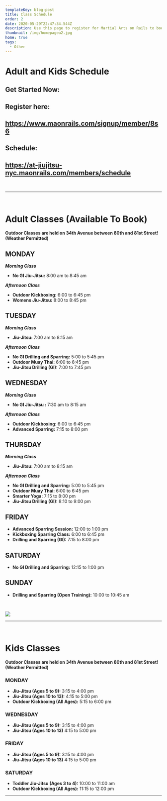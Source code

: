 ```yaml
---
templateKey: blog-post
title: Class Schedule
order: 2
date: 2020-05-29T22:47:34.544Z
description: Use this page to register for Martial Arts on Rails to book classes online.
thumbnail: /img/homepagea2.jpg
home: true
tags:
  - Other
---
```

# Adult and Kids Schedule

## Get Started Now:

## Register here:

## <https://www.maonrails.com/signup/member/8s6>

## Schedule:

## <https://at-jiujitsu-nyc.maonrails.com/members/schedule>

<br>

- - -

<br>

# Adult Classes (Available To Book)

**Outdoor Classes are held on 34th Avenue between 80th and 81st Street! (Weather Permitted)** 

## MONDAY

_**Morning Class**_

* **No GI Jiu-Jitsu:** 8:00 am to 8:45 am

**_Afternoon Class_**

* **Outdoor Kickboxing:** 6:00 to 6:45 pm
* **Womens Jiu-Jitsu:** 8:00 to 8:45 pm

## TUESDAY

_**Morning Class**_

* **Jiu-Jitsu:** 7:00 am to 8:15 am

**_Afternoon Class_**

* **No GI Drilling and Sparring:** 5:00 to 5:45 pm
* **Outdoor Muay Thai:** 6:00 to 6:45 pm
* **Jiu-Jitsu Drilling (GI):** 7:00 to 7:45 pm

## WEDNESDAY

_**Morning Class**_

* **No GI Jiu-Jitsu :** 7:30 am to 8:15 am

**_Afternoon Class_**

* **Outdoor Kickboxing:** 6:00 to 6:45 pm
* **Advanced Sparring:** 7:15 to 8:00 pm

## THURSDAY

_**Morning Class**_

* **Jiu-Jitsu:** 7:00 am to 8:15 am

**_Afternoon Class_**

* **No GI Drilling and Sparring:** 5:00 to 5:45 pm
* **Outdoor Muay Thai:** 6:00 to 6:45 pm
* **Smarter Yoga:** 7:15 to 8:00 pm
* **Jiu-Jitsu Drilling (GI):** 8:10 to 9:00 pm

## FRIDAY

* **Advanced Sparring Session:** 12:00 to 1:00 pm
* **Kickboxing Sparring Class:** 6:00 to 6:45 pm
* **Drilling and Sparring (GI):** 7:15 to 8:00 pm

## SATURDAY

* **No GI Drilling and Sparring:** 12:15 to 1:00 pm

## SUNDAY

* **Drilling and Sparring (Open Training):** 10:00 to 10:45 am

<br>

![](/img/img_4887-1-.jpg)

- - -

<br>

# Kids Classes

**Outdoor Classes are held on 34th Avenue between 80th and 81st Street! (Weather Permitted)** 

### MONDAY

* **Jiu-Jitsu (Ages 5 to 9):** 3:15 to 4:00 pm
* **Jiu-Jitsu (Ages 10 to 13):** 4:15 to 5:00 pm
* **Outdoor Kickboxing (All Ages):** 5:15 to 6:00 pm

### WEDNESDAY

* **Jiu-Jitsu (Ages 5 to 9):** 3:15 to 4:00 pm
* **Jiu-Jitsu (Ages 10 to 13)** 4:15 to 5:00 pm

### FRIDAY

* **Jiu-Jitsu (Ages 5 to 9):** 3:15 to 4:00 pm
* **Jiu-Jitsu (Ages 10 to 13)** 4:15 to 5:00 pm

### SATURDAY

* **Toddler Jiu-Jitsu (Ages 3 to 4):** 10:00 to 11:00 am
* **Outdoor Kickboxing (All Ages):** 11:15 to 12:00 pm

- - -
